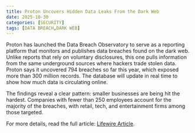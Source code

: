 ```yaml
---
title: Proton Uncovers Hidden Data Leaks From the Dark Web
date: 2025-10-30
categories: [SECURITY]
tags: [DATA BREACH,DARK WEB]
---
```


Proton has launched the Data Breach Observatory to serve as a reporting platform that monitors and publishes data breaches found on the dark web. Unlike reports that rely on voluntary disclosures, this one pulls information from the same underground sources where hackers trade stolen data. Proton says it uncovered 794 breaches so far this year, which exposed more than 300 million records. The database will update in real time to show how much data is circulating online.

The findings reveal a clear pattern: smaller businesses are being hit the hardest. Companies with fewer than 250 employees account for the majority of the breaches, with retail, tech, and entertainment firms among those targeted.

For more details, read the full article: [Lifewire Article](https://www.lifewire.com/proton-data-breach-observatory-launch-11839255).